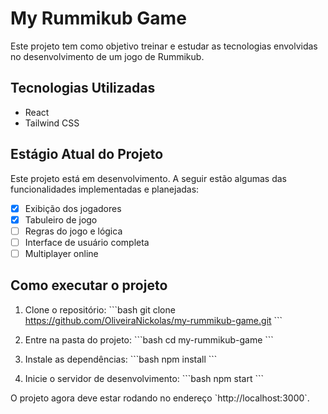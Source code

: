 # My Rummikub Game

Este projeto tem como objetivo treinar e estudar as tecnologias envolvidas no desenvolvimento de um jogo de Rummikub.

## Tecnologias Utilizadas

- React
- Tailwind CSS

## Estágio Atual do Projeto

Este projeto está em desenvolvimento. A seguir estão algumas das funcionalidades implementadas e planejadas:

- [x] Exibição dos jogadores
- [x] Tabuleiro de jogo
- [ ] Regras do jogo e lógica
- [ ] Interface de usuário completa
- [ ] Multiplayer online

## Como executar o projeto

1. Clone o repositório:
\`\`\`bash
git clone https://github.com/OliveiraNickolas/my-rummikub-game.git
\`\`\`

2. Entre na pasta do projeto:
\`\`\`bash
cd my-rummikub-game
\`\`\`

3. Instale as dependências:
\`\`\`bash
npm install
\`\`\`

4. Inicie o servidor de desenvolvimento:
\`\`\`bash
npm start
\`\`\`

O projeto agora deve estar rodando no endereço \`http://localhost:3000\`.
